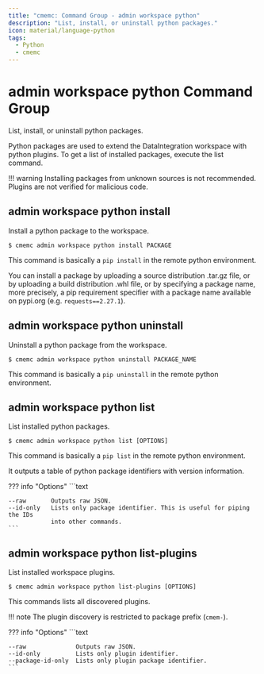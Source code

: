 ```yaml
---
title: "cmemc: Command Group - admin workspace python"
description: "List, install, or uninstall python packages."
icon: material/language-python
tags:
  - Python
  - cmemc
---
```

# admin workspace python Command Group
<!-- This file was generated - DO NOT CHANGE IT MANUALLY -->

List, install, or uninstall python packages.

Python packages are used to extend the DataIntegration workspace with python plugins. To get a list of installed packages, execute the list command.

!!! warning
    Installing packages from unknown sources is not recommended. Plugins are not verified for malicious code.



## admin workspace python install

Install a python package to the workspace.

```shell-session title="Usage"
$ cmemc admin workspace python install PACKAGE
```




This command is basically a `pip install` in the remote python environment.

You can install a package by uploading a source distribution .tar.gz file, or by uploading a build distribution .whl file, or by specifying a package name, more precisely, a pip requirement specifier with a package name available on pypi.org (e.g. `requests==2.27.1`).



## admin workspace python uninstall

Uninstall a python package from the workspace.

```shell-session title="Usage"
$ cmemc admin workspace python uninstall PACKAGE_NAME
```




This command is basically a `pip uninstall` in the remote python environment.



## admin workspace python list

List installed python packages.

```shell-session title="Usage"
$ cmemc admin workspace python list [OPTIONS]
```




This command is basically a `pip list` in the remote python environment.

It outputs a table of python package identifiers with version information.



??? info "Options"
    ```text

    --raw       Outputs raw JSON.
    --id-only   Lists only package identifier. This is useful for piping the IDs
                into other commands.
    ```

## admin workspace python list-plugins

List installed workspace plugins.

```shell-session title="Usage"
$ cmemc admin workspace python list-plugins [OPTIONS]
```




This commands lists all discovered plugins.

!!! note
    The plugin discovery is restricted to package prefix (`cmem-`).




??? info "Options"
    ```text

    --raw              Outputs raw JSON.
    --id-only          Lists only plugin identifier.
    --package-id-only  Lists only plugin package identifier.
    ```


